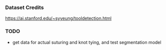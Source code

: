 ### Dataset Credits
https://ai.stanford.edu/~syyeung/tooldetection.html

### TODO
- get data for actual suturing and knot tying, and test segmentation model
